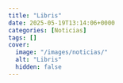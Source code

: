 ```yaml
---
title: "Libris"
date: 2025-05-19T13:14:06+0000
categories: [Noticias]
tags: []
cover:
  image: "/images/noticias/"
  alt: "Libris"
  hidden: false
---
```



